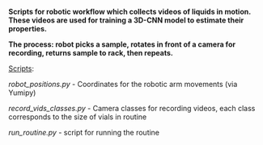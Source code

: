 **Scripts for robotic workflow which collects videos of liquids in motion. These videos are used for training a 3D-CNN model to estimate their properties.**

**The process: robot picks a sample, rotates in front of a camera for recording, returns sample to rack, then repeats.**

<ins>Scripts</ins>:

*robot_positions.py* - Coordinates for the robotic arm movements (via Yumipy)

*record_vids_classes.py* - Camera classes for recording videos, each class corresponds to the size of vials in routine

*run_routine.py* - script for running the routine
